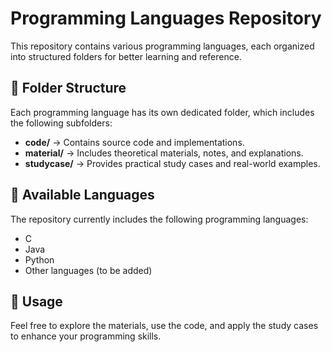 # Programming Languages Repository

This repository contains various programming languages, each organized into structured folders for better learning and reference.

## 📂 Folder Structure
Each programming language has its own dedicated folder, which includes the following subfolders:

- **code/** → Contains source code and implementations.
- **material/** → Includes theoretical materials, notes, and explanations.
- **studycase/** → Provides practical study cases and real-world examples.

## 📌 Available Languages
The repository currently includes the following programming languages:

- C
- Java
- Python
- Other languages (to be added)

## 🚀 Usage
Feel free to explore the materials, use the code, and apply the study cases to enhance your programming skills.

